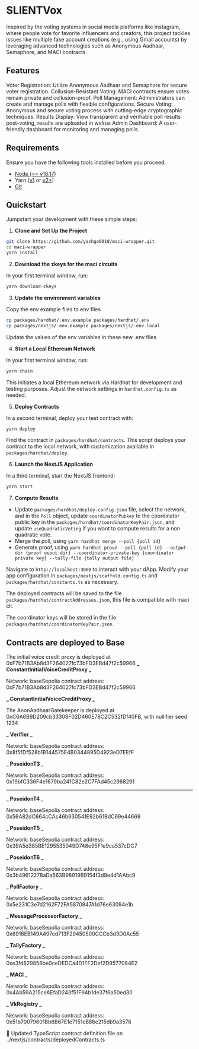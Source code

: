 # SLIENTVox

Inspired by the voting systems in social media platforms like Instagram, where people vote for favorite influencers and creators, this project tackles issues like multiple fake account creations (e.g., using Gmail accounts) by leveraging advanced technologies such as Anonymous Aadhaar, Semaphore, and MACI contracts.

## Features

Voter Registration: Utilize Anonymous Aadhaar and Semaphore for secure voter registration.
Collusion-Resistant Voting: MACI contracts ensure votes remain private and collusion-proof.
Poll Management: Administrators can create and manage polls with flexible configurations.
Secure Voting: Anonymous and secure voting process with cutting-edge cryptographic techniques.
Results Display: View transparent and verifiable poll results post-voting, results are uploaded in walrus
Admin Dashboard: A user-friendly dashboard for monitoring and managing polls.

## Requirements

Ensure you have the following tools installed before you proceed:

- [Node (>= v18.17)](https://nodejs.org/en/download/)
- Yarn ([v1](https://classic.yarnpkg.com/en/docs/install/) or [v2+](https://yarnpkg.com/getting-started/install))
- [Git](https://git-scm.com/downloads)

## Quickstart

Jumpstart your development with these simple steps:

1. **Clone and Set Up the Project**

```bash
git clone https://github.com/yashgo0018/maci-wrapper.git
cd maci-wrapper
yarn install
```

2. **Download the zkeys for the maci circuits**

In your first terminal window, run:

```bash
yarn download-zkeys
```

3. **Update the environment variables**

Copy the env example files to env files

```bash
cp packages/hardhat/.env.example packages/hardhat/.env
cp packages/nextjs/.env.example packages/nextjs/.env.local
```

Update the values of the env variables in these new .env files

4. **Start a Local Ethereum Network**

In your first terminal window, run:

```bash
yarn chain
```

This initiates a local Ethereum network via Hardhat for development and testing purposes. Adjust the network settings in `hardhat.config.ts` as needed.

5. **Deploy Contracts**

In a second terminal, deploy your test contract with:

```bash
yarn deploy
```

Find the contract in `packages/hardhat/contracts`. This script deploys your contract to the local network, with customization available in `packages/hardhat/deploy`.

6. **Launch the NextJS Application**

In a third terminal, start the NextJS frontend:

```bash
yarn start
```

7. **Compute Results**

- Update `packages/hardhat/deploy-config.json` file, select the network, and in the `Poll` object, update `coordinatorPubkey` to the coordinator public key in the `packages/hardhat/coordinatorKeyPair.json`, and update `useQuadraticVoting` if you want to compute results for a non quadratic vote.
- Merge the poll, using `yarn hardhat merge --poll {poll id}`
- Generate proof, using `yarn hardhat prove --poll {poll id} --output-dir {proof ouput dir} --coordinator-private-key {coordinator private key} --tally-file {tally output file}`

Navigate to `http://localhost:3000` to interact with your dApp. Modify your app configuration in `packages/nextjs/scaffold.config.ts` and `packages/hardhat/constants.ts` as necessary.

The deployed contracts will be saved to the file `packages/hardhat/contractAddresses.json`, this file is compatible with maci cli.

The coordinator keys will be stored in the file `packages/hardhat/coordinatorKeyPair.json`.

## Contracts are deployed to Base

The initial voice credit proxy is deployed at 0xF7b71B3Ab8d3F264027fc73bFD3EBd47f2c59966
**_ ConstantInitialVoiceCreditProxy _**

Network: baseSepolia
contract address: 0xF7b71B3Ab8d3F264027fc73bFD3EBd47f2c59966

**_ ConstantInitialVoiceCreditProxy _**

The AnonAadhaarGatekeeper is deployed at 0xC6A6B9D209cb33308F02D460E78C2C532fDf40FB, with nullifier seed 1234

**_ Verifier _**

Network: baseSepolia
contract address: 0x8f5fDf528b1B144575E4B0344895D4923eD7EEfF

**_ PoseidonT3 _**

Network: baseSepolia
contract address: 0x19bfC336F4e1679ba241C82e2C7FAd45c2968291

---

**_ PoseidonT4 _**

Network: baseSepolia
contract address: 0x56A82dC664cCAc46b630541E92b61BdC69e44669

**_ PoseidonT5 _**

Network: baseSepolia
contract address: 0x39A5d385BE1295535049D748e95F1e9ca537cDC7

**_ PoseidonT6 _**

Network: baseSepolia
contract address: 0x3b49612278aDa563B98019B9154f3d9e4d1AAbc9

**_ PollFactory _**

Network: baseSepolia
contract address: 0x5e231C3e7d2162F72FA5870847A1d76e63094e1b

**_ MessageProcessorFactory _**

Network: baseSepolia
contract address: 0x6916EB149A497ed713F29450500CCCb3d3D0Ac55

**_ TallyFactory _**

Network: baseSepolia
contract address: 0xe3fd829858be0ceDEDCa4D1FF2Def2D9577084E2

**_ MACI _**

Network: baseSepolia
contract address: 0x4Ab59A215ceAEfaD243f51F94b1de37f6a50ed30

**_ VkRegistry _**

Network: baseSepolia
contract address: 0x51b70079601Bb6B67E1e7151cB86c215db9a3576

📝 Updated TypeScript contract definition file on ../nextjs/contracts/deployedContracts.ts
